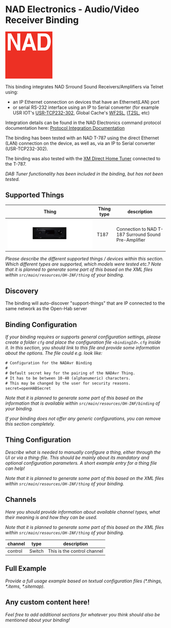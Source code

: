 # NAD Electronics - Audio/Video Receiver Binding

![NAD Electronics](doc/NAD_logo_red.png)

This binding integrates NAD Srround Sound Receivers/Amplifiers via Telnet using: <ul><li>an IP Ethernet connection on devices that have an Ethernet(LAN) port</li><li>or serial RS-232 interface using an IP to Serial converter (for example USR IOT's [USR-TCP232-302](https://www.pusr.com/products/1-port-rs232-to-ethernet-converters-usr-tcp232-302.html), Global Cache's [WF2SL](https://www.globalcache.com/products/itach/wf2slspecs/), [IT2SL](https://www.globalcache.com/products/itach/ip2slspecs/), etc)</li></ul>

Integration details can be found in the NAD Electronics command protocol documentation  here: [Protocol Integration Documentation](https://nadelectronics.com/software/#Protocol)

The binding has been tested with an NAD T-787 using the direct Ethernet (LAN) connection on the device, as well as, via an IP to Serial converter (USR-TCP232-302).  

The binding was also tested with the [XM Direct Home Tuner](https://shop.siriusxm.com/support/xm-direct-home-tuner.html) connected to the T-787.  

_DAB Tuner functionality has been included in the binding, but has not been tested._

## Supported Things

| Thing  | Thing type   | description                  |
|----------|--------|-----------------------------------|
| ![T-187](doc\NAD-T-187.png) | T187 | Connection to NAD T-187 Surround Sound Pre-Amplifier  |

_Please describe the different supported things / devices within this section._
_Which different types are supported, which models were tested etc.?_
_Note that it is planned to generate some part of this based on the XML files within ```src/main/resources/OH-INF/thing``` of your binding._

## Discovery

The binding will auto-discover "support-things" that are IP connected to the same network as the Open-Hab server  

## Binding Configuration

_If your binding requires or supports general configuration settings, please create a folder ```cfg``` and place the configuration file ```<bindingId>.cfg``` inside it. In this section, you should link to this file and provide some information about the options. The file could e.g. look like:_

```
# Configuration for the NADAvr Binding
#
# Default secret key for the pairing of the NADAvr Thing.
# It has to be between 10-40 (alphanumeric) characters.
# This may be changed by the user for security reasons.
secret=openHABSecret
```

_Note that it is planned to generate some part of this based on the information that is available within ```src/main/resources/OH-INF/binding``` of your binding._

_If your binding does not offer any generic configurations, you can remove this section completely._

## Thing Configuration

_Describe what is needed to manually configure a thing, either through the UI or via a thing-file. This should be mainly about its mandatory and optional configuration parameters. A short example entry for a thing file can help!_

_Note that it is planned to generate some part of this based on the XML files within ```src/main/resources/OH-INF/thing``` of your binding._

## Channels

_Here you should provide information about available channel types, what their meaning is and how they can be used._

_Note that it is planned to generate some part of this based on the XML files within ```src/main/resources/OH-INF/thing``` of your binding._

| channel  | type   | description                  |
|----------|--------|------------------------------|
| control  | Switch | This is the control channel  |

## Full Example

_Provide a full usage example based on textual configuration files (*.things, *.items, *.sitemap)._

## Any custom content here!

_Feel free to add additional sections for whatever you think should also be mentioned about your binding!_
